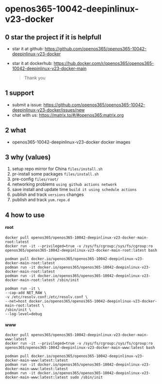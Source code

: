 # openos365-10042-deepinlinux-v23-docker

## 0 star the project if it is helpfull

* star it at github: https://github.com/openos365/openos365-10042-deepinlinux-v23-docker
* star it at dockerhub: https://hub.docker.com/r/openos365/openos365-10042-deepinlinux-v23-docker-main

  > Thank you

## 1 support

* submit a issue: https://github.com/openos365/openos365-10042-deepinlinux-v23-docker/issues/new
* chat with us: https://matrix.to/#/#openos365:matrix.org

## 2 what

* openos365-10042-deepinlinux-v23-docker docker images
  
## 3 why (values)

1. setup repo mirror for China `files/install.sh`
1. pr-install some packages `files/install.sh`
1. pre-config `files/root/`
1. networking problems `using github actions network`
1. save install and update time `build it using schedule actions`
1. publish and track `versions` changes
1. publish and track `yum.repo.d`

## 4 how to use

#### root
```
docker pull openos365/openos365-10042-deepinlinux-v23-docker-main-root:latest
docker run -it --privileged=true -v /sys/fs/cgroup:/sys/fs/cgroup:ro openos365/openos365-10042-deepinlinux-v23-docker-main-root:latest bash

podman pull docker.io/openos365/openos365-10042-deepinlinux-v23-docker-main-root:latest
podman run -it docker.io/openos365/openos365-10042-deepinlinux-v23-docker-main-root:latest
podman run -it docker.io/openos365/openos365-10042-deepinlinux-v23-docker-main-root:latest /sbin/init

podman run -it \
--cap-add NET_RAW \
-v /etc/resolv.conf:/etc/resolv.conf \
--net=host docker.io/openos365/openos365-10042-deepinlinux-v23-docker-main-root:latest \
/sbin/init \
--log-level=debug

```
#### www

```
docker pull openos365/openos365-10042-deepinlinux-v23-docker-main-www:latest
docker run -it --privileged=true -v /sys/fs/cgroup:/sys/fs/cgroup:ro openos365/openos365-10042-deepinlinux-v23-docker-main-www:latest bash

podman pull docker.io/openos365/openos365-10042-deepinlinux-v23-docker-main-www:latest:latest
podman run -it docker.io/openos365/openos365-10042-deepinlinux-v23-docker-main-www:latest:latest
podman run -it docker.io/openos365/openos365-10042-deepinlinux-v23-docker-main-www:latest:latest sudo /sbin/init
```

